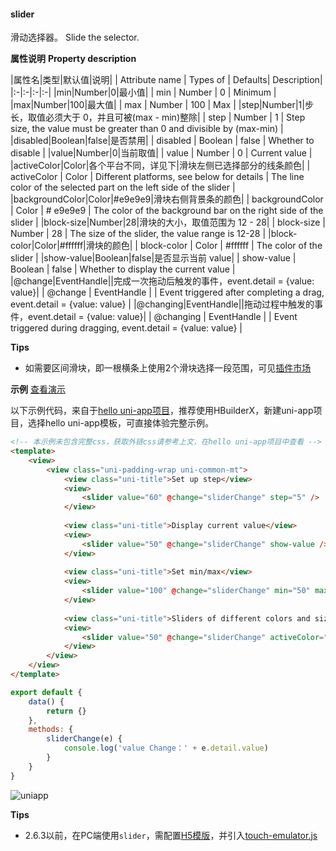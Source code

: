 #### slider

滑动选择器。
Slide the selector.

**属性说明**
**Property description**

|属性名|类型|默认值|说明|
| Attribute name  | Types of    | Defaults| Description|
|:-|:-|:-|:-|
|min|Number|0|最小值|
| min             | Number      | 0                                          | Minimum                                                      |
|max|Number|100|最大值|
| max             | Number      | 100                                        | Max                                                          |
|step|Number|1|步长，取值必须大于 0，并且可被(max - min)整除|
| step            | Number      | 1                                          | Step size, the value must be greater than 0 and divisible by (max-min) |
|disabled|Boolean|false|是否禁用|
| disabled        | Boolean     | false                                      | Whether to disable                                           |
|value|Number|0|当前取值|
| value           | Number      | 0                                          | Current value                                                |
|activeColor|Color|各个平台不同，详见下|滑块左侧已选择部分的线条颜色|
| activeColor     | Color       | Different platforms, see below for details | The line color of the selected part on the left side of the slider |
|backgroundColor|Color|#e9e9e9|滑块右侧背景条的颜色|
| backgroundColor | Color       | # e9e9e9                                   | The color of the background bar on the right side of the slider |
|block-size|Number|28|滑块的大小，取值范围为 12 - 28|
| block-size      | Number      | 28                                         | The size of the slider, the value range is 12-28             |
|block-color|Color|#ffffff|滑块的颜色|
| block-color     | Color       | #ffffff                                    | The color of the slider                                      |
|show-value|Boolean|false|是否显示当前 value|
| show-value      | Boolean     | false                                      | Whether to display the current value                         |
|@change|EventHandle||完成一次拖动后触发的事件，event.detail = {value: value}|
| @change         | EventHandle |                                            | Event triggered after completing a drag, event.detail = {value: value} |
|@changing|EventHandle||拖动过程中触发的事件，event.detail = {value: value}|
| @changing       | EventHandle |                                            | Event triggered during dragging, event.detail = {value: value} |

<!-- |color|Color|#e9e9e9|背景条的颜色（请使用 backgroundColor）|
|selected-color|Color|#1aad19|已选择的颜色（请使用 activeColor）| -->
**Tips**

- 如需要区间滑块，即一根横条上使用2个滑块选择一段范围，可见[插件市场](https://ext.dcloud.net.cn/search?q=%E5%8C%BA%E9%97%B4%E6%BB%91%E5%9D%97)

**示例** [查看演示](https://hellouniapp.dcloud.net.cn/pages/component/slider/slider)
 
以下示例代码，来自于[hello uni-app项目](https://github.com/dcloudio/hello-uniapp)，推荐使用HBuilderX，新建uni-app项目，选择hello uni-app模板，可直接体验完整示例。
```html
<!-- 本示例未包含完整css，获取外链css请参考上文，在hello uni-app项目中查看 -->
<template>
    <view>
        <view class="uni-padding-wrap uni-common-mt">
			<view class="uni-title">Set up step</view>
			<view>
				<slider value="60" @change="sliderChange" step="5" />
			</view>
			
			<view class="uni-title">Display current value</view>
			<view>
				<slider value="50" @change="sliderChange" show-value />
			</view>
            
			<view class="uni-title">Set min/max</view>
			<view>
				<slider value="100" @change="sliderChange" min="50" max="200" show-value />
			</view>
			
			<view class="uni-title">Sliders of different colors and sizes</view>
			<view>
				<slider value="50" @change="sliderChange" activeColor="#FFCC33" backgroundColor="#000000" block-color="#8A6DE9" block-size="20" />
			</view>
        </view>
    </view>
</template>
```
 
```javascript
export default {
    data() {
        return {}
    },
    methods: {
        sliderChange(e) {
            console.log('value Change：' + e.detail.value)
        }
    }
}

```
 
![uniapp](https://bjetxgzv.cdn.bspapp.com/VKCEYUGU-uni-app-doc/96daf000-4f2f-11eb-b997-9918a5dda011.png)


**Tips**
- 2.6.3以前，在PC端使用`slider`，需配置[H5模版](https://uniapp.dcloud.io/collocation/manifest?id=h5-template)，并引入[touch-emulator.js](https://github.com/dcloudio/touchemulator)
